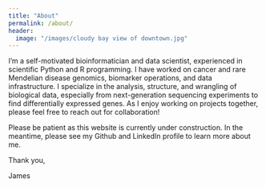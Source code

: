 ```yaml
---
title: "About"
permalink: /about/
header:
  image: "/images/cloudy bay view of downtown.jpg"
---
```


I’m a self-motivated bioinformatician and data scientist, experienced in scientific Python and R programming. I have worked on cancer and rare Mendelian disease genomics, biomarker operations, and data infrastructure. I specialize in the analysis, structure, and wrangling of biological data, especially from next-generation sequencing experiments to find differentially expressed genes. As I enjoy working on projects together, please feel free to reach out for collaboration! 

Please be patient as this website is currently under construction. In the meantime, please see my Github and LinkedIn profile to learn more about me.

Thank you,

James
